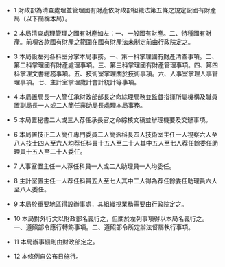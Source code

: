 * 1 財政部為清查處理並管理國有財產依財政部組織法第五條之規定設國有財產局（以下簡稱本局）。

* 2 本局清查處理管理之國有財產如左：一、一般國有財產。二、特種國有財產。前項各款國有財產之範圍在國有財產法未制定前由行政院定之。

* 3 本局設左列各科室分掌本局事務。一、第一科掌理國有財產清查事項。二、第二科掌理國有財產處理事項。三、第三科掌理國有財產管理事項。四、第四科掌理文書總務事項。五、技術室掌理關於技術事項。六、人事室掌理人事管理事項。七、主計室掌理歲計會計統計等事項。

* 4 本局置局長一人簡任承財政部部長之命綜理局務並監督指揮所屬機構及職員置副局長一人或二人簡任襄助局長處理本局事務。

* 5 本局置秘書二人或三人荐任承長官之命綜核文稿並辦理機要及交辦事項。

* 6 本局置技正二人簡任專門委員二人簡派科長四人技術室主任一人視察六人至八人技士四人至六人均荐任科員十五人至二十人其中五人至七人荐任餘委任助理員十五人至二十人委任。

* 7 人事室置主任一人荐任科員一人或二人助理員一人均委任。

* 8 主計室置主任一人荐任科員五人至七人其中二人得為荐任餘委任助理員六人至八人委任。

* 9 本局於重要地區得設辦事處，其組織視業務需要由行政院定之。

* 10 本局對外行文以財政部名義行之，但關於左列事項得以本局名義行之。一、遵照部令應行轉飭事項。二、遵照部令所定辦法督屬執行事項。

* 11 本局辦事細則由財政部定之。

* 12 本條例自公布日施行。

